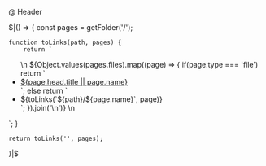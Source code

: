 @ Header

$|() => {
    const pages = getFolder('/');

    function toLinks(path, pages) {
        return `
<ul>\n
${Object.values(pages.files).map((page) => {
    if(page.type === 'file') return `    <li><a href=${ `${path.replace(/^\/+/, '')}/${page.name}.html` }>${page.head.title || page.name}</a></li>`;
    else return `    <li>${toLinks(`${path}/${page.name}`, page)}</li>`;
}).join('\n')}
\n</ul>`;
    }

    return toLinks('', pages);
}|$